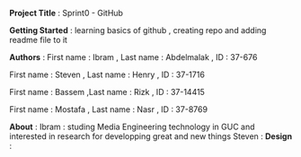 **Project Title** : Sprint0 - GitHub

**Getting Started** : learning basics of github , creating repo and adding readme file to it  

**Authors** :
First name : Ibram , Last name : Abdelmalak , ID : 37-676

First name : Steven , Last name : Henry , ID : 37-1716

First name : Bassem ,Last name : Rizk , ID : 37-14415

First name : Mostafa , Last name : Nasr , ID : 37-8769

**About** :
Ibram : studing Media Engineering technology in GUC and interested in research for developping great and new things
Steven : 
**Design** :


 
